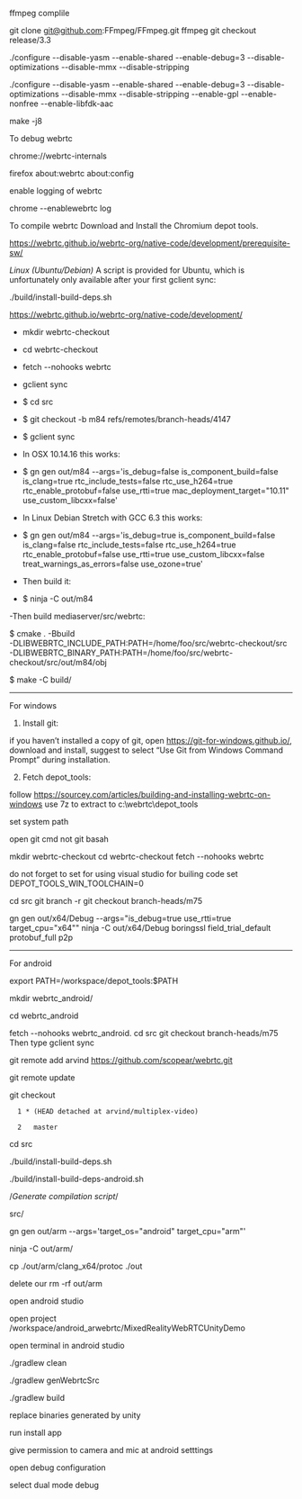 ffmpeg complile 

git clone git@github.com:FFmpeg/FFmpeg.git  ffmpeg
git checkout release/3.3

./configure --disable-yasm --enable-shared  --enable-debug=3  --disable-optimizations --disable-mmx --disable-stripping

 ./configure --disable-yasm --enable-shared  --enable-debug=3  --disable-optimizations --disable-mmx --disable-stripping --enable-gpl --enable-nonfree --enable-libfdk-aac

make -j8


To debug webrtc


chrome://webrtc-internals

firefox
about:webrtc
about:config

enable logging of webrtc

chrome --enablewebrtc log


To compile webrtc
Download and Install the Chromium depot tools.

https://webrtc.github.io/webrtc-org/native-code/development/prerequisite-sw/

*Linux (Ubuntu/Debian)*
A script is provided for Ubuntu, which is unfortunately only available after your first gclient sync:

./build/install-build-deps.sh


https://webrtc.github.io/webrtc-org/native-code/development/

- mkdir webrtc-checkout
- cd webrtc-checkout
- fetch --nohooks webrtc
- gclient sync



- $ cd src
- $ git checkout -b m84 refs/remotes/branch-heads/4147
- $ gclient sync
- In OSX 10.14.16 this works:
- $ gn gen out/m84 --args='is_debug=false is_component_build=false is_clang=true rtc_include_tests=false rtc_use_h264=true rtc_enable_protobuf=false use_rtti=true mac_deployment_target="10.11" use_custom_libcxx=false'
- In Linux Debian Stretch with GCC 6.3 this works:
- $ gn gen out/m84 --args='is_debug=true is_component_build=false is_clang=false rtc_include_tests=false rtc_use_h264=true rtc_enable_protobuf=false use_rtti=true use_custom_libcxx=false treat_warnings_as_errors=false use_ozone=true'


- Then build it:
- $ ninja -C out/m84


-Then build mediaserver/src/webrtc:



$ cmake . -Bbuild \
  -DLIBWEBRTC_INCLUDE_PATH:PATH=/home/foo/src/webrtc-checkout/src \
  -DLIBWEBRTC_BINARY_PATH:PATH=/home/foo/src/webrtc-checkout/src/out/m84/obj

$ make -C build/
**********************************************************************************************************************************************************
For windows
1. Install git:

if you haven’t installed a copy of git, open https://git-for-windows.github.io/, download and install, suggest to select “Use Git from Windows Command Prompt” during installation.

2. Fetch depot_tools:

follow https://sourcey.com/articles/building-and-installing-webrtc-on-windows use 7z to extract to c:\webrtc\depot_tools

set system path 

open git cmd not git basah

mkdir webrtc-checkout
cd webrtc-checkout
fetch --nohooks webrtc

do not forget to set for using visual studio for builing code
set DEPOT_TOOLS_WIN_TOOLCHAIN=0

cd src
git branch -r
git checkout branch-heads/m75

gn gen out/x64/Debug --args="is_debug=true use_rtti=true target_cpu=\"x64\""
ninja -C out/x64/Debug boringssl field_trial_default protobuf_full p2p

**********************************************************************************************************************************************************
For android

export PATH=/workspace/depot_tools:$PATH

mkdir webrtc_android/

cd webrtc_android

fetch --nohooks webrtc_android.
cd src git checkout branch-heads/m75
Then type gclient sync

git remote add arvind https://github.com/scopear/webrtc.git

git remote update

git checkout 

      1 * (HEAD detached at arvind/multiplex-video)
      
      2   master


cd src

 ./build/install-build-deps.sh
 
 ./build/install-build-deps-android.sh



/*Generate compilation script*/

src/

gn gen out/arm --args='target_os="android" target_cpu="arm"'

ninja -C out/arm/

cp  ./out/arm/clang_x64/protoc ./out

delete our rm -rf out/arm


open android studio

open project /workspace/android_arwebrtc/MixedRealityWebRTCUnityDemo

open terminal in android studio

./gradlew clean

./gradlew genWebrtcSrc

./gradlew build

replace binaries generated by unity 

run install app

give permission to camera and mic at android setttings

open debug configuration 

select dual mode debug

